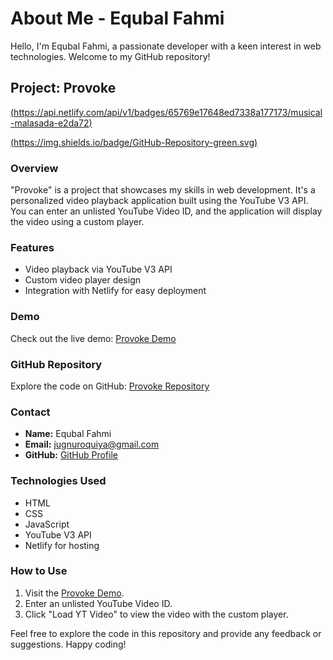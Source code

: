 # About Me - Equbal Fahmi

Hello, I'm Equbal Fahmi, a passionate developer with a keen interest in web technologies. Welcome to my GitHub repository!

## Project: Provoke

[(https://api.netlify.com/api/v1/badges/65769e17648ed7338a177173/musical-malasada-e2da72)](https://65769e17648ed7338a177173--musical-malasada-e2da72.netlify.app/)

[(https://img.shields.io/badge/GitHub-Repository-green.svg)](https://github.com/fahmiequbal/Provoke)

### Overview

"Provoke" is a project that showcases my skills in web development. It's a personalized video playback application built using the YouTube V3 API. You can enter an unlisted YouTube Video ID, and the application will display the video using a custom player.

### Features

- Video playback via YouTube V3 API
- Custom video player design
- Integration with Netlify for easy deployment

### Demo

Check out the live demo: [Provoke Demo](https://65769e17648ed7338a177173--musical-malasada-e2da72.netlify.app/)

### GitHub Repository

Explore the code on GitHub: [Provoke Repository](https://github.com/fahmiequbal/Provoke)

### Contact

- **Name:** Equbal Fahmi
- **Email:** jugnuroquiya@gmail.com
- **GitHub:** [GitHub Profile](https://github.com/fahmiequbal)

### Technologies Used

- HTML
- CSS
- JavaScript
- YouTube V3 API
- Netlify for hosting

### How to Use

1. Visit the [Provoke Demo](https://65769e17648ed7338a177173--musical-malasada-e2da72.netlify.app/).
2. Enter an unlisted YouTube Video ID.
3. Click "Load YT Video" to view the video with the custom player.

Feel free to explore the code in this repository and provide any feedback or suggestions. Happy coding!
